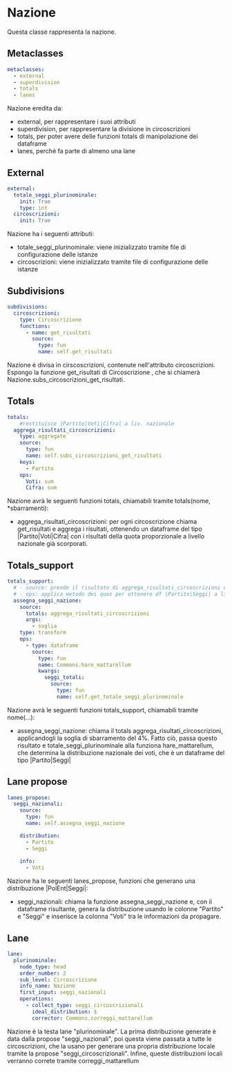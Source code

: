 # Nazione
Questa classe rappresenta la nazione.


## Metaclasses 

```yaml
metaclasses:
  - external
  - superdivision
  - totals
  - lanes
```

Nazione eredita da:
+ external, per rappresentare i suoi attributi
+ superdivision, per rappresentare la divisione in circoscrizioni
+ totals, per poter avere delle funzioni totals di manipolazione dei dataframe
+ lanes, perché fa parte di almeno una lane



## External

```yaml
external:
  totale_seggi_plurinominale:
    init: True
    type: int
  circoscrizioni:
    init: True
```

Nazione ha i seguenti attributi:
+ totale_seggi_plurinominale: viene inizializzato tramite file di configurazione delle istanze
+ circoscrizioni: viene inizializzato tramite file di configurazione delle istanze


## Subdivisions

```yaml
subdivisions:
  circoscrizioni:
    type: Circoscrizione
    functions:
      - name: get_risultati
        source: 
          type: fun
          name: self.get_risultati
```

Nazione è divisa in cirscoscrizioni, contenute nell'attributo circoscrizioni. Espongo la funzione get_risultati di Circoscrizione , che si chiamerà Nazione.subs_circoscrizioni_get_risultati.


## Totals

```yaml 
totals:
    #restituisce |Partito|Voti|Cifra| a liv. nazionale
  aggrega_risultati_circoscrizioni: 
    type: aggregate
    source:
      type: fun
      name: self.subs_circoscrizioni_get_risultati
    keys:
      - Partito
    ops:
      Voti: sum
      Cifra: sum
```

Nazione avrà le seguenti funzioni totals, chiamabili tramite totals(nome, *sbarramenti):
+ aggrega_risultati_circoscrizioni: per ogni circoscrizione chiama get_risultati e aggrega i risultati, ottenendo un dataframe del tipo |Partito|Voti|Cifra| con i risultati della quota proporzionale a livello nazionale già scorporati.


## Totals_support

```yaml
totals_support:  
  # - source: prende il risultato di aggrega_risultati_circoscrizioni e applica soglia sbarr
  # - ops: applica metodo dei quoz per ottenere df |Partito|Seggi| a liv. nazionale
  assegna_seggi_nazione:
    source:
      totals: aggrega_risultati_circoscrizioni
      args: 
        - soglia
    type: transform
    ops:
      - type: dataframe
        source:
          type: fun
          name: Commons.hare_mattarellum
          kwargs:
            seggi_totali:
              source:
                type: fun
                name: self.get_totale_seggi_plurinominale
```

Nazione avrà le seguenti funzioni totals_support, chiamabili tramite nome(...):
+ assegna_seggi_nazione: chiama il totals aggrega_risultati_circoscrizioni, applicandogli la soglia di sbarramento del 4%. Fatto ciò, passa questo risultato e totale_seggi_plurinominale alla funziona hare_mattarellum, che determina la distribuzione nazionale dei voti, che è un dataframe del tipo |Partito|Seggi|


## Lane propose

```yaml
lanes_propose:
  seggi_nazionali:
    source:
      type: fun
      name: self.assegna_seggi_nazione

    distribution:
      - Partito
      - Seggi
    
    info:
      - Voti
```

Nazione ha le seguenti lanes_propose, funzioni che generano una distribuzione |PolEnt|Seggi|:
+ seggi_nazionali: chiama la funzione assegna_seggi_nazione e, con il dataframe risultante, genera la distribuzione usando le colonne "Partito" e "Seggi" e inserisce la colonna "Voti" tra le informazioni da propagare.


## Lane

```yaml
lane:
  plurinominale:
    node_type: head
    order_number: 2
    sub_level: Circoscrizione
    info_name: Nazione 
    first_input: seggi_nazionali 
    operations:
      - collect_type: seggi_circoscrizionali
        ideal_distribution: $
        corrector: Commons.correggi_mattarellum
```

Nazione è la testa lane "plurinominale". 
La prima distribuzione generate è data dalla propose "seggi_nazionali", poi questa viene passata a tutte le circoscrizioni, che la usano per generare una propria distribuzione locale tramite la propose "seggi_circoscrizionali". Infine, queste distribuzioni locali verranno correte tramite correggi_mattarellum